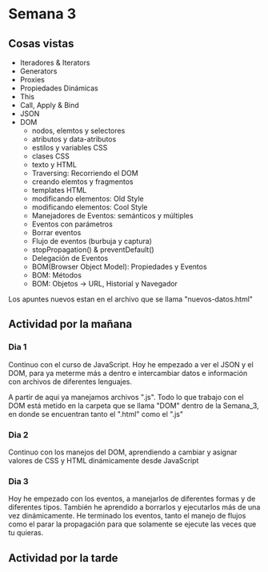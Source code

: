 # Semana 3
## Cosas vistas
<ul>
  <li>Iteradores & Iterators</li>
  <li>Generators</li>
  <li>Proxies</li>
  <li>Propiedades Dinámicas</li>
  <li>This</li>
  <li>Call, Apply & Bind</li>
  <li>JSON</li>
  <li>DOM
    <ul>
        <li>nodos, elemtos y selectores</li>
        <li>atributos y data-atributos</li>
        <li>estilos y variables CSS</li>
        <li>clases CSS</li>
        <li>texto y HTML</li>
        <li>Traversing: Recorriendo el DOM</li>
        <li>creando elemtos y fragmentos</li>
        <li>templates HTML</li>
        <li>modificando elementos: Old Style</li>
        <li>modificando elementos: Cool Style</li>
        <li>Manejadores de Eventos: semánticos y múltiples</li>
        <li>Eventos con parámetros</li>
        <li>Borrar eventos</li>
        <li>Flujo de eventos (burbuja y captura)</li>
        <li>stopPropagation() & preventDefault()</li>
        <li>Delegación de Eventos</li>
        <li>BOM(Browser Object Model): Propiedades y Eventos</li>
        <li>BOM: Métodos</li>
        <li>BOM: Objetos -> URL, Historial y Navegador</li>
    </ul>
  </li>
</ul>

<p>Los apuntes nuevos estan en el archivo que se llama "nuevos-datos.html"</p>

## Actividad por la mañana

  ### Dia 1
  
  <p>Continuo con el curso de JavaScript. Hoy he empezado a ver el JSON y el DOM, para ya meterme más a dentro e intercambiar datos e información con archivos de diferentes lenguajes.</p>

  <p>A partir de aqui ya manejamos archivos ".js". Todo lo que trabajo con el DOM está metido en la carpeta que se llama "DOM" dentro de la Semana_3, en donde se encuentran tanto el ".html" como el ".js"</p>
  
  ### Dia 2
  
  <p>Continuo con los manejos del DOM, aprendiendo a cambiar y asignar valores de CSS y HTML dinámicamente desde JavaScript</p>
  
  ### Dia 3
  
  <p>Hoy he empezado con los eventos, a manejarlos de diferentes formas y de diferentes tipos. También he aprendido a borrarlos y ejecutarlos más de una vez dinámicamente. He terminado los eventos, tanto el manejo de flujos como el parar la propagación para que solamente se ejecute las veces que tu quieras.</p>

  ## Actividad por la tarde
  <p></p>
  <p></p>
